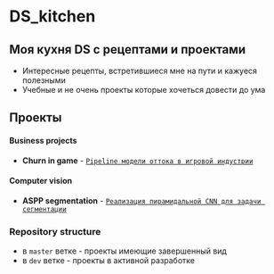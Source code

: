 # DS_kitchen
## Моя кухня DS с рецептами и проектами
- Интересные рецепты, встретившиеся мне на пути и кажуеся полезными 
- Учебные и не очень проекты которые хочеться довести до ума

## Проекты
#### Business projects
* <b>Churn in game</b> - [`Pipeline модели оттока в игровой индустрии`](https://github.com/VokiVon-P/DS_kitchen/tree/master/bis_projects/Churn_in_game)
#### Computer vision
* <b>ASPP segmentation</b> - [`Реализация пирамидальной CNN для задачи сегментации`](https://github.com/VokiVon-P/DS_kitchen/tree/master/bis_projects/Churn_in_game)

### Repository structure

* в `master` ветке - проекты имеющие завершенный вид
* в `dev` ветке - проекты в активной разработке